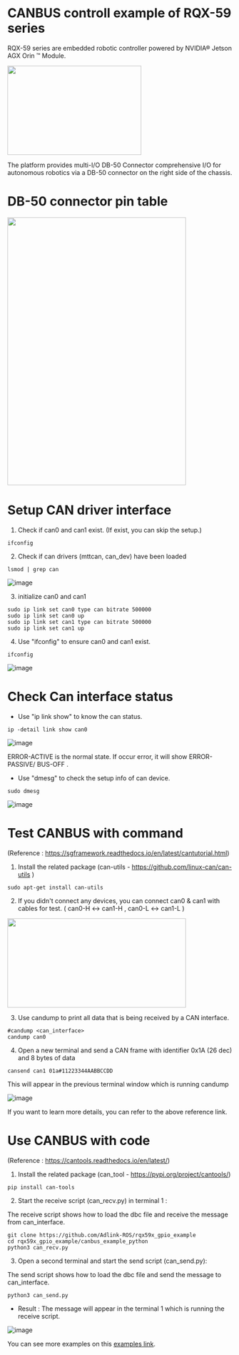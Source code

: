 # CANBUS controll example of RQX-59 series

RQX-59 series are embedded robotic controller powered by NVIDIA® Jetson AGX Orin ™ Module.

<img src="https://github.com/Jason-Lee0/controller_example/assets/56862464/40ff2e3c-6e1e-473c-aa6c-a81547dec9e2" height="200" width="300">

The platform provides multi-I/O DB-50 Connector comprehensive I/O for autonomous robotics via a DB-50 connector on the right side of the chassis.

# DB-50 connector pin table


<img src="https://github.com/Jason-Lee0/controller_example/assets/56862464/0ffa6ff3-b554-4376-a75e-b43f8968f743" height="600" width="400">

# Setup CAN driver interface
1. Check if can0 and can1 exist. (If exist, you can skip the setup.)
```
ifconfig
```
2. Check if can drivers (mttcan, can_dev) have been loaded
```
lsmod | grep can
```
![image](https://github.com/Jason-Lee0/controller_example/assets/56862464/f2bae98c-d0c5-4df1-a2ac-13630bc206b7)

3.  initialize can0 and can1
```
sudo ip link set can0 type can bitrate 500000 
sudo ip link set can0 up
sudo ip link set can1 type can bitrate 500000 
sudo ip link set can1 up
```

4. Use "ifconfig" to ensure can0 and can1 exist. 
```
ifconfig
```
![image](https://github.com/Jason-Lee0/controller_example/assets/56862464/b1082010-1d5f-42a7-8238-86b2c447965d)

# Check Can interface status

- Use "ip link show" to know the can status.

```
ip -detail link show can0
```
![image](https://github.com/Jason-Lee0/controller_example/assets/56862464/ce35ca6d-8866-4485-bc45-7e607156f512)

ERROR-ACTIVE is the normal state. If occur error, it will show ERROR-PASSIVE/ BUS-OFF .

- Use "dmesg" to check the setup info of can device.
```
sudo dmesg
```
![image](https://github.com/Jason-Lee0/controller_example/assets/56862464/5ae78b1e-805a-4838-8419-917a238b2c78)

# Test CANBUS with command 
(Reference : https://sgframework.readthedocs.io/en/latest/cantutorial.html)

1. Install the related package 
(can-utils - https://github.com/linux-can/can-utils )
```
sudo apt-get install can-utils
```

2. If you didn't connect any devices, you can connect can0 & can1 with cables for test. 
( can0-H <-> can1-H ,  can0-L <-> can1-L )


<img src="https://github.com/Jason-Lee0/controller_example/assets/56862464/f75de317-f13f-4cab-9dbe-b94e30976f87" height="200" width ="400">


3. Use candump  to print all data that is being received by a CAN interface.
```
#candump <can_interface>
candump can0
```
4. Open a new terminal and send a CAN frame with identifier 0x1A (26 dec) and 8 bytes of data

```
cansend can1 01a#11223344AABBCCDD
```
This will appear in the previous terminal window which is running candump


![image](https://github.com/Jason-Lee0/controller_example/assets/56862464/e005f007-8510-4d46-9411-c41bbbc62622)

If you want to learn more details, you can refer to the above reference link.

# Use CANBUS with code
(Reference : https://cantools.readthedocs.io/en/latest/)

1. Install the related package 
(can_tool - https://pypi.org/project/cantools/)

```
pip install can-tools
```

2. Start the receive script (can_recv.py) in terminal 1 :

The receive script shows how to load the dbc file and receive the message from can_interface.  

```
git clone https://github.com/Adlink-ROS/rqx59x_gpio_example
cd rqx59x_gpio_example/canbus_example_python
python3 can_recv.py
```

3. Open a second terminal and start the send script (can_send.py):
   
The send script shows how to load the dbc file and send the message to can_interface.

```
python3 can_send.py
```


- Result :
The message will appear in the terminal 1 which is running the receive script.

![image](https://github.com/Jason-Lee0/controller_example/assets/56862464/61825f65-9ae3-4817-9fba-149ee65ec897)

You can see more examples on this [examples link](https://github.com/cantools/cantools/tree/master/examples). 



